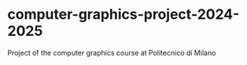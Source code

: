 # computer-graphics-project-2024-2025
Project of the computer graphics course at Politecnico di Milano

